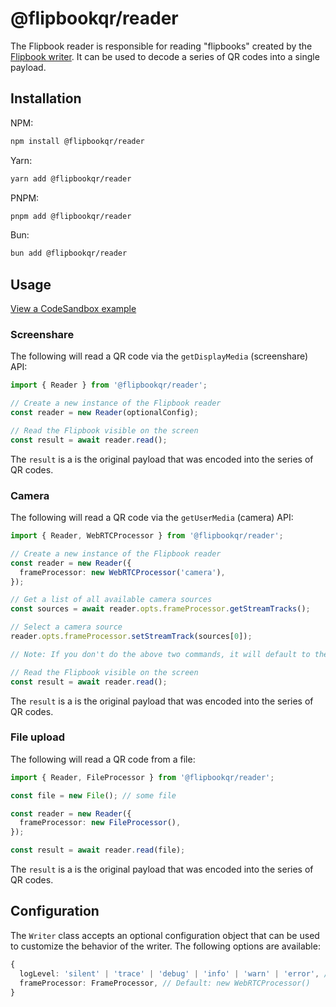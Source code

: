 # @flipbookqr/reader

The Flipbook reader is responsible for reading "flipbooks" created by the [Flipbook writer](https://github.com/cereallarceny/flipbook/tree/main/packages/writer). It can be used to decode a series of QR codes into a single payload.

## Installation

NPM:

```bash
npm install @flipbookqr/reader
```

Yarn:

```bash
yarn add @flipbookqr/reader
```

PNPM:

```bash
pnpm add @flipbookqr/reader
```

Bun:

```bash
bun add @flipbookqr/reader
```

## Usage

[View a CodeSandbox example](https://codesandbox.io/p/sandbox/n6hrwl)

### Screenshare

The following will read a QR code via the `getDisplayMedia` (screenshare) API:

```ts
import { Reader } from '@flipbookqr/reader';

// Create a new instance of the Flipbook reader
const reader = new Reader(optionalConfig);

// Read the Flipbook visible on the screen
const result = await reader.read();
```

The `result` is a is the original payload that was encoded into the series of QR codes.

### Camera

The following will read a QR code via the `getUserMedia` (camera) API:

```ts
import { Reader, WebRTCProcessor } from '@flipbookqr/reader';

// Create a new instance of the Flipbook reader
const reader = new Reader({
  frameProcessor: new WebRTCProcessor('camera'),
});

// Get a list of all available camera sources
const sources = await reader.opts.frameProcessor.getStreamTracks();

// Select a camera source
reader.opts.frameProcessor.setStreamTrack(sources[0]);

// Note: If you don't do the above two commands, it will default to the first camera source

// Read the Flipbook visible on the screen
const result = await reader.read();
```

The `result` is a is the original payload that was encoded into the series of QR codes.

### File upload

The following will read a QR code from a file:

```ts
import { Reader, FileProcessor } from '@flipbookqr/reader';

const file = new File(); // some file

const reader = new Reader({
  frameProcessor: new FileProcessor(),
});

const result = await reader.read(file);
```

The `result` is a is the original payload that was encoded into the series of QR codes.

## Configuration

The `Writer` class accepts an optional configuration object that can be used to customize the behavior of the writer. The following options are available:

```typescript
{
  logLevel: 'silent' | 'trace' | 'debug' | 'info' | 'warn' | 'error', // Default: 'silent'
  frameProcessor: FrameProcessor, // Default: new WebRTCProcessor()
}
```
